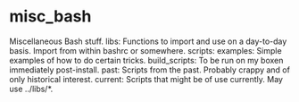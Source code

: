 # misc_bash
Miscellaneous Bash stuff.
libs:
  Functions to import and use on a day-to-day basis. Import from within bashrc or somewhere.
scripts:
  examples:
    Simple examples of how to do certain tricks.
  build_scripts:
    To be run on my boxen immediately post-install.
  past:
    Scripts from the past. Probably crappy and of only historical interest.
  current:
    Scripts that might be of use currently. May use ../libs/*.
